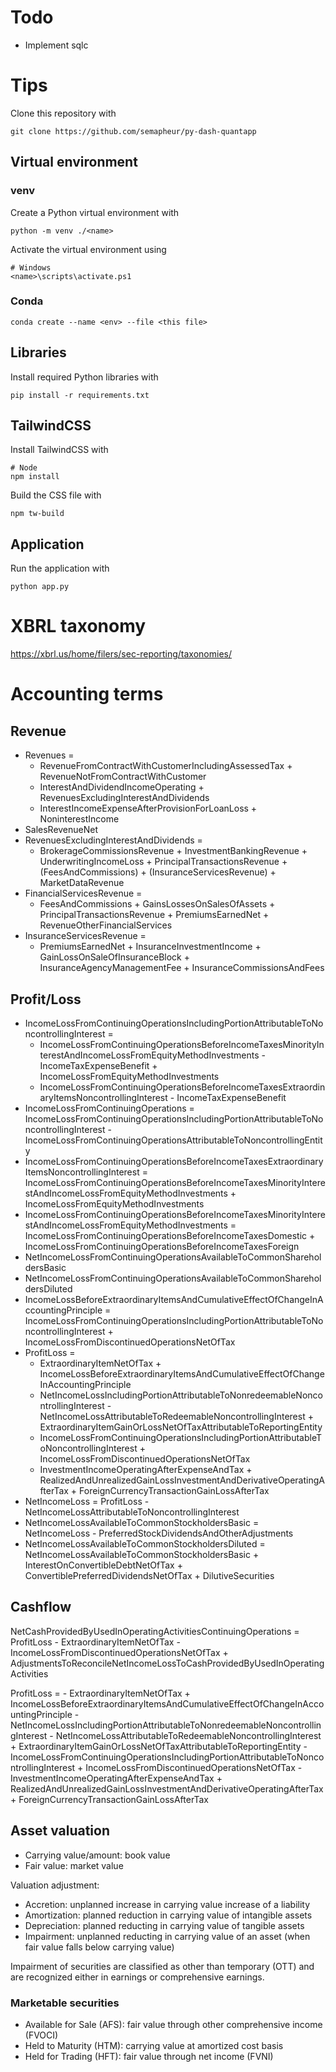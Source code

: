 # Todo

- Implement sqlc

# Tips
Clone this repository with 

```
git clone https://github.com/semapheur/py-dash-quantapp
```

## Virtual environment

### venv
Create a Python virtual environment with

```
python -m venv ./<name>
```

Activate the virtual environment using

```
# Windows
<name>\scripts\activate.ps1
```

### Conda

```
conda create --name <env> --file <this file>
```

## Libraries
Install required Python libraries with

```
pip install -r requirements.txt
```

## TailwindCSS
Install TailwindCSS with

```
# Node
npm install
```

Build the CSS file with

```
npm tw-build
```

## Application

Run the application with

```
python app.py
```

# XBRL taxonomy
https://xbrl.us/home/filers/sec-reporting/taxonomies/


# Accounting terms

## Revenue
- Revenues = 
    - RevenueFromContractWithCustomerIncludingAssessedTax + RevenueNotFromContractWithCustomer
    - InterestAndDividendIncomeOperating + RevenuesExcludingInterestAndDividends
    - InterestIncomeExpenseAfterProvisionForLoanLoss + NoninterestIncome
- SalesRevenueNet
- RevenuesExcludingInterestAndDividends =
  - BrokerageCommissionsRevenue + InvestmentBankingRevenue + UnderwritingIncomeLoss + PrincipalTransactionsRevenue + (FeesAndCommissions) + (InsuranceServicesRevenue) + MarketDataRevenue
- FinancialServicesRevenue = 
    - FeesAndCommissions + GainsLossesOnSalesOfAssets + PrincipalTransactionsRevenue + PremiumsEarnedNet + RevenueOtherFinancialServices
- InsuranceServicesRevenue = 
    - PremiumsEarnedNet + InsuranceInvestmentIncome + GainLossOnSaleOfInsuranceBlock + InsuranceAgencyManagementFee + InsuranceCommissionsAndFees

## Profit/Loss

- IncomeLossFromContinuingOperationsIncludingPortionAttributableToNoncontrollingInterest = 
    - IncomeLossFromContinuingOperationsBeforeIncomeTaxesMinorityInterestAndIncomeLossFromEquityMethodInvestments - IncomeTaxExpenseBenefit + IncomeLossFromEquityMethodInvestments
    - IncomeLossFromContinuingOperationsBeforeIncomeTaxesExtraordinaryItemsNoncontrollingInterest - IncomeTaxExpenseBenefit
- IncomeLossFromContinuingOperations = IncomeLossFromContinuingOperationsIncludingPortionAttributableToNoncontrollingInterest - IncomeLossFromContinuingOperationsAttributableToNoncontrollingEntity
- IncomeLossFromContinuingOperationsBeforeIncomeTaxesExtraordinaryItemsNoncontrollingInterest = IncomeLossFromContinuingOperationsBeforeIncomeTaxesMinorityInterestAndIncomeLossFromEquityMethodInvestments + IncomeLossFromEquityMethodInvestments
- IncomeLossFromContinuingOperationsBeforeIncomeTaxesMinorityInterestAndIncomeLossFromEquityMethodInvestments = IncomeLossFromContinuingOperationsBeforeIncomeTaxesDomestic + IncomeLossFromContinuingOperationsBeforeIncomeTaxesForeign
- NetIncomeLossFromContinuingOperationsAvailableToCommonShareholdersBasic
- NetIncomeLossFromContinuingOperationsAvailableToCommonShareholdersDiluted
- IncomeLossBeforeExtraordinaryItemsAndCumulativeEffectOfChangeInAccountingPrinciple = IncomeLossFromContinuingOperationsIncludingPortionAttributableToNoncontrollingInterest + IncomeLossFromDiscontinuedOperationsNetOfTax
- ProfitLoss = 
    - ExtraordinaryItemNetOfTax + IncomeLossBeforeExtraordinaryItemsAndCumulativeEffectOfChangeInAccountingPrinciple
    - NetIncomeLossIncludingPortionAttributableToNonredeemableNoncontrollingInterest - NetIncomeLossAttributableToRedeemableNoncontrollingInterest + ExtraordinaryItemGainOrLossNetOfTaxAttributableToReportingEntity
    - IncomeLossFromContinuingOperationsIncludingPortionAttributableToNoncontrollingInterest + IncomeLossFromDiscontinuedOperationsNetOfTax
    - InvestmentIncomeOperatingAfterExpenseAndTax + RealizedAndUnrealizedGainLossInvestmentAndDerivativeOperatingAfterTax + ForeignCurrencyTransactionGainLossAfterTax
- NetIncomeLoss = ProfitLoss - NetIncomeLossAttributableToNoncontrollingInterest
- NetIncomeLossAvailableToCommonStockholdersBasic = NetIncomeLoss - PreferredStockDividendsAndOtherAdjustments
- NetIncomeLossAvailableToCommonStockholdersDiluted = NetIncomeLossAvailableToCommonStockholdersBasic + InterestOnConvertibleDebtNetOfTax + ConvertiblePreferredDividendsNetOfTax + DilutiveSecurities

## Cashflow

NetCashProvidedByUsedInOperatingActivitiesContinuingOperations = ProfitLoss - ExtraordinaryItemNetOfTax - IncomeLossFromDiscontinuedOperationsNetOfTax + AdjustmentsToReconcileNetIncomeLossToCashProvidedByUsedInOperatingActivities

ProfitLoss = 
    - ExtraordinaryItemNetOfTax + IncomeLossBeforeExtraordinaryItemsAndCumulativeEffectOfChangeInAccountingPrinciple
    - NetIncomeLossIncludingPortionAttributableToNonredeemableNoncontrollingInterest - NetIncomeLossAttributableToRedeemableNoncontrollingInterest + ExtraordinaryItemGainOrLossNetOfTaxAttributableToReportingEntity
    - IncomeLossFromContinuingOperationsIncludingPortionAttributableToNoncontrollingInterest + IncomeLossFromDiscontinuedOperationsNetOfTax
    - InvestmentIncomeOperatingAfterExpenseAndTax + RealizedAndUnrealizedGainLossInvestmentAndDerivativeOperatingAfterTax + ForeignCurrencyTransactionGainLossAfterTax



## Asset valuation

- Carrying value/amount: book value
- Fair value: market value

Valuation adjustment:
- Accretion: unplanned increase in carrying value increase of a liability 
- Amortization: planned reduction in carrying value of intangible assets
- Depreciation: planned reducting in carrying value of tangible assets
- Impairment: unplanned reducting in carrying value of an asset (when fair value falls below carrying value)

Impairment of securities are classified as other than temporary (OTT) and are recognized either in earnings or comprehensive earnings.

### Marketable securities
- Available for Sale (AFS): fair value through other comprehensive income (FVOCI)
- Held to Maturity (HTM): carrying value at amortized cost basis
- Held for Trading (HFT): fair value through net income (FVNI)
